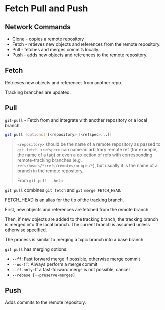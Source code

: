 # Fetch Pull and Push

Network Commands
----------------
* Clone - copies a remote repository
* Fetch - retieves new objects and references from the remote repository.
* Pull - fetches and merges commits locally.
* Push - adds new objects and references to the remote repository.

Fetch
-----
Retrieves new objects and references from another repo.

Tracking branches are updated.

Pull
----
`git-pull` - Fetch from and integrate with another repository or a local branch.

```bash
git pull [options] [<repository> [<refspec>...]]
```

>`<repository>` should be the name of a remote repository as passed to `git-fetch`. `<refspec>` can name an arbitrary remote ref (for example, the name of a tag) or even a collection of refs with corresponding remote-tracking branches (e.g., `refs/heads/*:refs/remotes/origin/*`), but usually it is the name of a branch in the remote repository.
>
>From `git pull --help`

`git pull` combines `git fetch` and `git merge FETCH_HEAD`.

FETCH_HEAD is an alias for the tip of the tracking branch.

First, new objects and references are fetched from the remote branch.

Then, if new objects are added to the tracking branch, the tracking branch is merged into the local branch. The current branch is assumed unless otherwise specified.

The process is similar to merging a topic branch into a base branch.

`git pull` has merging options:

* `--ff`: Fast forward merge if possible, otherwise merge commit
* `--no-ff`: Always perform a merge commit
* `--ff-only`: If a fast-forward merge is not possible, cancel
* `--rebase [--preserve-merges]`

Push
----
Adds commits to the remote repository.


